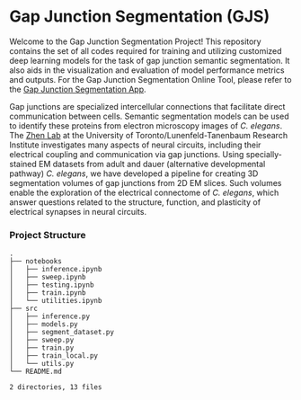 # Gap Junction Segmentation (GJS)
Welcome to the Gap Junction Segmentation Project! This repository contains the set of all codes required for training and utilizing customized deep learning models for the task of gap junction semantic segmentation. It also aids in the visualization and evaluation of model performance metrics and outputs. For the Gap Junction Segmentation Online Tool, please refer to the [Gap Junction Segmentation App](https://Github.com/Tommytang111/gap-junction-segmentation-app).

Gap junctions are specialized intercellular connections that facilitate direct communication between cells. Semantic segmentation models can be used to identify these proteins from electron microscopy images of *C. elegans*. The [Zhen Lab](https://zhenlab.com/) at the University of Toronto/Lunenfeld-Tanenbaum Research Institute investigates many aspects of neural circuits, including their electrical coupling and communication via gap junctions. Using specially-stained EM datasets from adult and dauer (alternative developmental pathway) *C. elegans*, we have developed a pipeline for creating 3D segmentation volumes of gap junctions from 2D EM slices. Such volumes enable the exploration of the electrical connectome of *C. elegans*, which answer questions related to the structure, function, and plasticity of electrical synapses in neural circuits.

### Project Structure
```
.
├── notebooks
│   ├── inference.ipynb
│   ├── sweep.ipynb
│   ├── testing.ipynb
│   ├── train.ipynb
│   └── utilities.ipynb
├── src
│   ├── inference.py
│   ├── models.py
│   ├── segment_dataset.py
│   ├── sweep.py
│   ├── train.py
│   ├── train_local.py
│   └── utils.py
└── README.md

2 directories, 13 files
```
